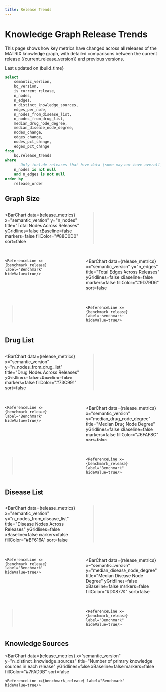 ```yaml
---
title: Release Trends
---
```


<script>
  const current_release_version = import.meta.env.VITE_release_version;
  const build_time = import.meta.env.VITE_build_time;
  const benchmark_release = 'v0.4.5'; // This should come from the env, but until that branch is merged it's just hardcoded here
</script>

# Knowledge Graph Release Trends

This page shows how key metrics have changed across all releases of the MATRIX knowledge graph, with detailed comparisons between the current release ({current_release_version}) and previous versions.

<p class="text-gray-500 text-sm italic">Last updated on {build_time}</p>

```sql release_metrics
select 
    semantic_version,
    bq_version,
    is_current_release,
    n_nodes,
    n_edges,
    n_distinct_knowledge_sources,
    edges_per_node,
    n_nodes_from_disease_list,
    n_nodes_from_drug_list,
    median_drug_node_degree,
    median_disease_node_degree,
    nodes_change,
    edges_change,
    nodes_pct_change,
    edges_pct_change
from 
    bq.release_trends
where 
    -- Only include releases that have data (some may not have overall_metrics table)
    n_nodes is not null
    and n_edges is not null
order by 
    release_order
```

## Graph Size

<div style="display: grid; grid-template-columns: 1fr 1fr; gap: 20px;">

<BarChart 
    data={release_metrics} 
    x="semantic_version" 
    y="n_nodes"
    title="Total Nodes Across Releases"
    yGridlines=false
    xBaseline=false
    markers=false
    fillColor="#88C0D0"
    sort=false
>
    <ReferenceLine x={benchmark_release} label="Benchmark" hideValue=true/>
</BarChart>

<BarChart 
    data={release_metrics} 
    x="semantic_version" 
    y="n_edges"
    title="Total Edges Across Releases" 
    yGridlines=false
    xBaseline=false
    markers=false
    fillColor="#9D79D6"
    sort=false
>
    <ReferenceLine x={benchmark_release} label="Benchmark" hideValue=true/>
</BarChart>

</div>

## Drug List

<div style="display: grid; grid-template-columns: 1fr 1fr; gap: 20px;">

<BarChart 
    data={release_metrics} 
    x="semantic_version" 
    y="n_nodes_from_drug_list"
    title="Drug Nodes Across Releases"
    yGridlines=false
    xBaseline=false
    markers=false
    fillColor="#73C991"    
    sort=false
>
    <ReferenceLine x={benchmark_release} label="Benchmark" hideValue=true/>
</BarChart>

<BarChart 
    data={release_metrics} 
    x="semantic_version" 
    y="median_drug_node_degree"
    title="Median Drug Node Degree"
    yGridlines=false
    xBaseline=false
    markers=false
    fillColor="#6FAF8C"
    sort=false
>
    <ReferenceLine x={benchmark_release} label="Benchmark" hideValue=true/>
</BarChart>

</div>

## Disease List

<div style="display: grid; grid-template-columns: 1fr 1fr; gap: 20px;">

<BarChart 
    data={release_metrics} 
    x="semantic_version" 
    y="n_nodes_from_disease_list"
    title="Disease Nodes Across Releases" 
    yGridlines=false
    xBaseline=false
    markers=false
    fillColor="#BF616A"
    sort=false
>
    <ReferenceLine x={benchmark_release} label="Benchmark" hideValue=true/>
</BarChart>

<BarChart 
    data={release_metrics} 
    x="semantic_version" 
    y="median_disease_node_degree"
    title="Median Disease Node Degree"
    yGridlines=false
    xBaseline=false
    markers=false
    fillColor="#D08770"
    sort=false
>
    <ReferenceLine x={benchmark_release} label="Benchmark" hideValue=true/>
</BarChart>

</div>

## Knowledge Sources

<BarChart 
    data={release_metrics} 
    x="semantic_version" 
    y="n_distinct_knowledge_sources"
    title="Number of primary knowledge sources in each release"
    yGridlines=false
    xBaseline=false
    markers=false
    fillColor="#7FADDB"
    sort=false
>
    <ReferenceLine x={benchmark_release} label="Benchmark" hideValue=true/>
</BarChart>


